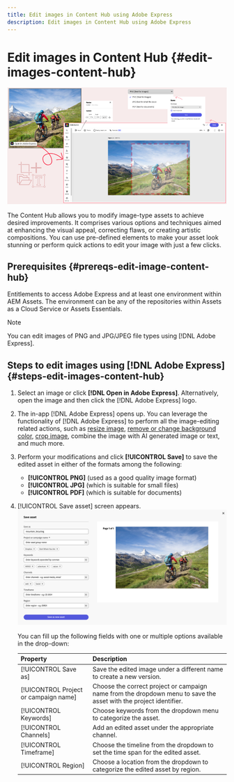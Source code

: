 ```yaml
---
title: Edit images in Content Hub using Adobe Express
description: Edit images in Content Hub using Adobe Express
---
```

# Edit images in Content Hub {#edit-images-content-hub}

![Edit images in Content Hub using Adobe Express](assets/edit-image-2.png)

The Content Hub allows you to modify image-type assets to achieve desired improvements. It comprises various options and techniques aimed at enhancing the visual appeal, correcting flaws, or creating artistic compositions. You can use pre-defined elements to make your asset look stunning or perform quick actions to edit your image with just a few clicks.

## Prerequisites {#prereqs-edit-image-content-hub}

Entitlements to access Adobe Express and at least one environment within AEM Assets. The environment can be any of the repositories within Assets as a Cloud Service or Assets Essentials.

>[!NOTE]
>
>You can edit images of PNG and JPG/JPEG file types using [!DNL Adobe Express].

## Steps to edit images using [!DNL Adobe Express] {#steps-edit-images-content-hub}

1. Select an image or click **[!DNL Open in Adobe Express]**. Alternatively, open the image and then click the [!DNL Adobe Express] logo.

1. The in-app [!DNL Adobe Express] opens up.
    You can leverage the functionality of [!DNL Adobe Express] to perform all the image-editing related actions, such as [resize image](https://helpx.adobe.com/in/express/using/resize-image.html), [remove or change background color](https://helpx.adobe.com/in/express/using/remove-background.html), [crop image](https://helpx.adobe.com/in/express/using/crop-image.html), combine the image with AI generated image or text, and much more.

1. Perform your modifications and click **[!UICONTROL Save]** to save the edited asset in either of the formats among the following:
    
    * **[!UICONTROL PNG]** (used as a good quality image format)
    * **[!UICONTROL JPG]** (which is suitable for small files)
    * **[!UICONTROL PDF]** (which is suitable for documents)

1. [!UICONTROL Save asset] screen appears.
   ![Save image with Adobe Express](assets/adobe-express-save-as.png)

   You can fill up the following fields with one or multiple options available in the drop-down:

    | Property | Description |
    |------|----------|
    | [!UICONTROL Save as] | Save the edited image under a different name to create a new version. |
    | [!UICONTROL Project or campaign name] | Choose the correct project or campaign name from the dropdown menu to save the asset with the project identifier. |
    | [!UICONTROL Keywords] | Choose keywords from the dropdown menu to categorize the asset. |
    | [!UICONTROL Channels] | Add an edited asset under the appropriate channel. |
    | [!UICONTROL Timeframe] | Choose the timeline from the dropdown to set the time span for the edited asset. |
    | [!UICONTROL Region] | Choose a location from the dropdown to categorize the edited asset by region. |
